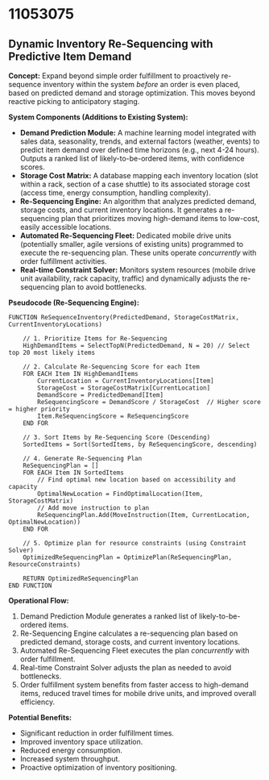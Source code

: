# 11053075

## Dynamic Inventory Re-Sequencing with Predictive Item Demand

**Concept:** Expand beyond simple order fulfillment to proactively re-sequence inventory within the system *before* an order is even placed, based on predicted demand and storage optimization. This moves beyond reactive picking to anticipatory staging.

**System Components (Additions to Existing System):**

*   **Demand Prediction Module:** A machine learning model integrated with sales data, seasonality, trends, and external factors (weather, events) to predict item demand over defined time horizons (e.g., next 4-24 hours). Outputs a ranked list of likely-to-be-ordered items, with confidence scores.
*   **Storage Cost Matrix:** A database mapping each inventory location (slot within a rack, section of a case shuttle) to its associated storage cost (access time, energy consumption, handling complexity).
*   **Re-Sequencing Engine:**  An algorithm that analyzes predicted demand, storage costs, and current inventory locations.  It generates a re-sequencing plan that prioritizes moving high-demand items to low-cost, easily accessible locations.
*   **Automated Re-Sequencing Fleet:**  Dedicated mobile drive units (potentially smaller, agile versions of existing units) programmed to execute the re-sequencing plan.  These units operate *concurrently* with order fulfillment activities.
*   **Real-time Constraint Solver:** Monitors system resources (mobile drive unit availability, rack capacity, traffic) and dynamically adjusts the re-sequencing plan to avoid bottlenecks.

**Pseudocode (Re-Sequencing Engine):**

```
FUNCTION ReSequenceInventory(PredictedDemand, StorageCostMatrix, CurrentInventoryLocations)

    // 1. Prioritize Items for Re-Sequencing
    HighDemandItems = SelectTopN(PredictedDemand, N = 20) // Select top 20 most likely items

    // 2. Calculate Re-Sequencing Score for each Item
    FOR EACH Item IN HighDemandItems
        CurrentLocation = CurrentInventoryLocations[Item]
        StorageCost = StorageCostMatrix[CurrentLocation]
        DemandScore = PredictedDemand[Item]
        ReSequencingScore = DemandScore / StorageCost  // Higher score = higher priority
        Item.ReSequencingScore = ReSequencingScore
    END FOR

    // 3. Sort Items by Re-Sequencing Score (Descending)
    SortedItems = Sort(SortedItems, by ReSequencingScore, descending)

    // 4. Generate Re-Sequencing Plan
    ReSequencingPlan = []
    FOR EACH Item IN SortedItems
        // Find optimal new location based on accessibility and capacity
        OptimalNewLocation = FindOptimalLocation(Item, StorageCostMatrix)
        // Add move instruction to plan
        ReSequencingPlan.Add(MoveInstruction(Item, CurrentLocation, OptimalNewLocation))
    END FOR

    // 5. Optimize plan for resource constraints (using Constraint Solver)
    OptimizedReSequencingPlan = OptimizePlan(ReSequencingPlan, ResourceConstraints)

    RETURN OptimizedReSequencingPlan
END FUNCTION
```

**Operational Flow:**

1.  Demand Prediction Module generates a ranked list of likely-to-be-ordered items.
2.  Re-Sequencing Engine calculates a re-sequencing plan based on predicted demand, storage costs, and current inventory locations.
3.  Automated Re-Sequencing Fleet executes the plan *concurrently* with order fulfillment.
4.  Real-time Constraint Solver adjusts the plan as needed to avoid bottlenecks.
5.  Order fulfillment system benefits from faster access to high-demand items, reduced travel times for mobile drive units, and improved overall efficiency.

**Potential Benefits:**

*   Significant reduction in order fulfillment times.
*   Improved inventory space utilization.
*   Reduced energy consumption.
*   Increased system throughput.
*   Proactive optimization of inventory positioning.